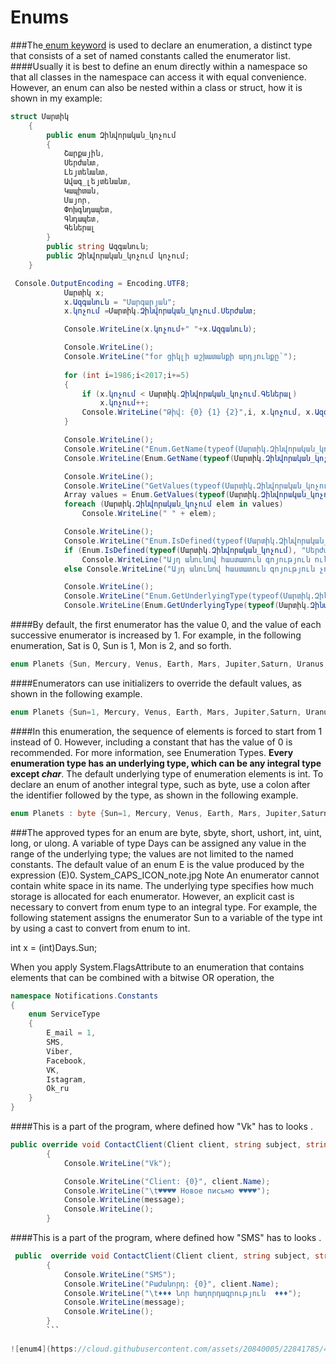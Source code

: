 # Enums

###The<a href=https://msdn.microsoft.com/en-us/library/sbbt4032.aspx> enum keyword</a> is used to declare an enumeration, a distinct type that consists of a set of named constants called the enumerator list.
####Usually it is best to define an enum directly within a namespace so that all classes in the namespace can access it with equal convenience. However, an enum can also be nested within a class or struct, how it is shown in my example:

```C#  part of my example orders_of_army
struct Մարտիկ
    {
        public enum Զինվորական_կոչում
        {
            Շարքային,
            Սերժանտ,
            Լեյտենանտ,
            Ավագ_լեյտենանտ,
            Կապիտան,
            Մայոր,
            Փոխգնդապետ,
            Գնդապետ,
            Գեներալ
        }
        public string Ազգանուն;
        public Զինվորական_կոչում կոչում;
    }
```

```C# part of my example orders_of_army
 Console.OutputEncoding = Encoding.UTF8;
            Մարտիկ x;
            x.Ազգանուն = "Մարգարյան";
            x.կոչում =Մարտիկ.Զինվորական_կոչում.Սերժանտ;

            Console.WriteLine(x.կոչում+" "+x.Ազգանուն);

            Console.WriteLine();
            Console.WriteLine("for ցիկլի աշխատանքի արդյունքը՝");
            
            for (int i=1986;i<2017;i+=5)
            {
                if (x.կոչում < Մարտիկ.Զինվորական_կոչում.Գեներալ)
                    x.կոչում++;
                Console.WriteLine("Թիվ: {0} {1} {2}",i, x.կոչում, x.Ազգանուն);
            }

            Console.WriteLine();
            Console.WriteLine("Enum.GetName(typeof(Մարտիկ.Զինվորական_կոչում), 4) -ի աշխատանքի արդյունքը՝");
            Console.WriteLine(Enum.GetName(typeof(Մարտիկ.Զինվորական_կոչում), 4));

            Console.WriteLine();
            Console.WriteLine("GetValues(typeof(Մարտիկ.Զինվորական_կոչում)-ի and foreach-ի  աշխատանքի արդյունքը՝ ");
            Array values = Enum.GetValues(typeof(Մարտիկ.Զինվորական_կոչում));
            foreach (Մարտիկ.Զինվորական_կոչում elem in values)
                Console.WriteLine(" " + elem);

            Console.WriteLine();
            Console.WriteLine("Enum.IsDefined(typeof(Մարտիկ.Զինվորական_կոչում), \"Սերժանտ\")-ի աշխատանքի արդյունքը՝ ");
            if (Enum.IsDefined(typeof(Մարտիկ.Զինվորական_կոչում), "Սերժանտ"))
                Console.WriteLine("Այդ անունով հաստատուն գոյություն ունի");
            else Console.WriteLine("Այդ անունով հաստատուն գոյություն չունի");

            Console.WriteLine();
            Console.WriteLine("Enum.GetUnderlyingType(typeof(Մարտիկ.Զինվորական_կոչում))-ի աշխատանքի արդյունքը՝ ");
            Console.WriteLine(Enum.GetUnderlyingType(typeof(Մարտիկ.Զինվորական_կոչում)));
```

####By default, the first enumerator has the value 0, and the value of each successive enumerator is increased by 1. For example, in the following enumeration, Sat is 0, Sun is 1, Mon is 2, and so forth.
```C# part of  my example Solar_System
enum Planets {Sun, Mercury, Venus, Earth, Mars, Jupiter,Saturn, Uranus,Neptune,Pluto};  
```
####Enumerators can use initializers to override the default values, as shown in the following example.
```C#  C# part of  my example Solar_System
enum Planets {Sun=1, Mercury, Venus, Earth, Mars, Jupiter,Saturn, Uranus,Neptune,Pluto};  
```
####In this enumeration, the sequence of elements is forced to start from 1 instead of 0. However, including a constant that has the value of 0 is recommended. For more information, see Enumeration Types.
<b>Every enumeration type has an underlying type, which can be any integral type except<I> char</I></b>. The default underlying type of enumeration elements is int. To declare an enum of another integral type, such as byte, use a colon after the identifier followed by the type, as shown in the following example.
```C# C# part of  my example Solar_System
enum Planets : byte {Sun=1, Mercury, Venus, Earth, Mars, Jupiter,Saturn, Uranus,Neptune,Pluto};  
```
###The approved types for an enum are byte, sbyte, short, ushort, int, uint, long, or ulong.
A variable of type Days can be assigned any value in the range of the underlying type; the values are not limited to the named constants.
The default value of an enum E is the value produced by the expression (E)0.
System_CAPS_ICON_note.jpg Note
An enumerator cannot contain white space in its name.
The underlying type specifies how much storage is allocated for each enumerator. However, an explicit cast is necessary to convert from enum type to an integral type. For example, the following statement assigns the enumerator Sun to a variable of the type int by using a cast to convert from enum to int.
  
int x = (int)Days.Sun;  

When you apply System.FlagsAttribute to an enumeration that contains elements that can be combined with a bitwise OR operation, the 


```c#
namespace Notifications.Constants
{
    enum ServiceType
    {
        E_mail = 1,
        SMS,
        Viber,
        Facebook,
        VK,
        Istagram,
        Ok_ru
    }
}
```
####This is a part of the program, where defined how "Vk" has to looks .
```c#
public override void ContactClient(Client client, string subject, string message)
        {
            Console.WriteLine("Vk");

            Console.WriteLine("Client: {0}", client.Name);
            Console.WriteLine("\t♥♥♥♥ Новое письмо ♥♥♥♥");
            Console.WriteLine(message);
            Console.WriteLine();
        }
```
####This is a part of the program, where defined how "SMS" has to looks .
```c#
 public  override void ContactClient(Client client, string subject, string message)
        {
            Console.WriteLine("SMS");
            Console.WriteLine("Բաժանորդ: {0}", client.Name);
            Console.WriteLine("\t♦♦♦ Նոր հաղորդագրություն  ♦♦♦");
            Console.WriteLine(message);
            Console.WriteLine();
        }
        ```
        
![enum4](https://cloud.githubusercontent.com/assets/20840005/22841785/44992484-efec-11e6-823a-592517f1a935.gif)
